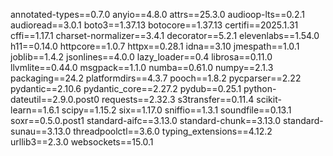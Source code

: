 annotated-types==0.7.0
anyio==4.8.0
attrs==25.3.0
audioop-lts==0.2.1
audioread==3.0.1
boto3==1.37.13
botocore==1.37.13
certifi==2025.1.31
cffi==1.17.1
charset-normalizer==3.4.1
decorator==5.2.1
elevenlabs==1.54.0
h11==0.14.0
httpcore==1.0.7
httpx==0.28.1
idna==3.10
jmespath==1.0.1
joblib==1.4.2
jsonlines==4.0.0
lazy_loader==0.4
librosa==0.11.0
llvmlite==0.44.0
msgpack==1.1.0
numba==0.61.0
numpy==2.1.3
packaging==24.2
platformdirs==4.3.7
pooch==1.8.2
pycparser==2.22
pydantic==2.10.6
pydantic_core==2.27.2
pydub==0.25.1
python-dateutil==2.9.0.post0
requests==2.32.3
s3transfer==0.11.4
scikit-learn==1.6.1
scipy==1.15.2
six==1.17.0
sniffio==1.3.1
soundfile==0.13.1
soxr==0.5.0.post1
standard-aifc==3.13.0
standard-chunk==3.13.0
standard-sunau==3.13.0
threadpoolctl==3.6.0
typing_extensions==4.12.2
urllib3==2.3.0
websockets==15.0.1
